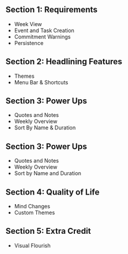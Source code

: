 ## Section 1: Requirements
- Week View
- Event and Task Creation
- Commitment Warnings
- Persistence

## Section 2: Headlining Features
- Themes
- Menu Bar & Shortcuts


## Section 3: Power Ups
- Quotes and Notes
- Weekly Overview
- Sort By Name & Duration


## Section 3: Power Ups
- Quotes and Notes
- Weekly Overview
- Sort by Name and Duration


## Section 4: Quality of Life
- Mind Changes
- Custom Themes

## Section 5: Extra Credit
- Visual Flourish
